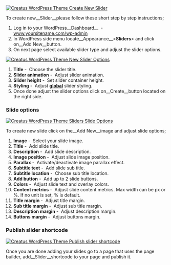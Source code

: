 <div class="thz-lightbox-gallery" markdown="1">


<div class="thz-doc-image max">
<a class="thz-lightbox mfp-image" href="../../docs-media/create-new-slider.jpg" data-mfp-title="Creatus WordPress Theme Create New Slider" data-modal-size="large">
	<img src="../../docs-media/create-new-slider.jpg" alt="Creatus WordPress Theme Create New Slider" />
</a>
</div>

To create new__Slider__please follow these short step by step instructions;

1. Log in to your WordPress__Dashboard__&nbsp; - &nbsp; www.yoursitename.com/wp-admin
2. In WordPress side menu locate__Appearance__>__Sliders__>  and click on__Add New__button.
3. On next page select available slider type and adjust the slider options.


<div class="thz-doc-image max">
<a class="thz-lightbox mfp-image" href="../../docs-media/create-new-slider2.jpg" data-mfp-title="Creatus WordPress Theme New Slider Options" data-modal-size="large">
	<img src="../../docs-media/create-new-slider2.jpg" alt="Creatus WordPress Theme New Slider Options" />
</a>
</div>

1. __Title__&nbsp;-&nbsp; Choose the slider title.
1. __Slider animation__&nbsp;-&nbsp; Adjust slider animation. 
1. __Slider height__&nbsp;-&nbsp; Set slider container height.
1. __Styling__&nbsp;-&nbsp; Adjust <a class="thz-lightbox mfp-image" href="../../docs-media/global-slider-styling.gif" data-mfp-title="Creatus WordPress Theme Sliders Global Styling" data-modal-size="large">__global__</a> slider styling.
1. Once done adjust the slider options click on__Create__button located on the right side. 


### Slide options

<div class="thz-doc-image max">
<a class="thz-lightbox mfp-image" href="../../docs-media/sliders-slide-options.jpg" data-mfp-title="Creatus WordPress Theme Sliders Slide Options" data-modal-size="large">
	<img src="../../docs-media/sliders-slide-options.jpg" alt="Creatus WordPress Theme Sliders Slide Options" />
</a>
</div>


<div id="search" markdown="1">

To create new slide click on the__Add New__image and adjust slide options;

1. __Image__&nbsp;-&nbsp; Select your slide image.
1. __Title__&nbsp;-&nbsp; Add slide title.
1. __Description__&nbsp;-&nbsp; Add slide description.
1. __Image position__&nbsp;-&nbsp; Adjust slide image position.
1. __Parallax__&nbsp;-&nbsp; Activate/deactivate image parallax effect.
1. __Subtitle text__&nbsp;-&nbsp; Add slide sub title.
1. __Subtitle location__&nbsp;-&nbsp; Choose sub title location.
1. __Add button__&nbsp;-&nbsp; Add up to 2 slide buttons.
1. __Colors__&nbsp;-&nbsp; Adjust slide text and overlay colors.
1. __Content metrics__&nbsp;-&nbsp; Adjust slide content metrics. Max width can be px or %. If no unit is set, % is default.
1. __Title margin__&nbsp;-&nbsp; Adjust title margin.
1. __Sub title margin__&nbsp;-&nbsp; Adjust sub title margin.
1. __Description margin__&nbsp;-&nbsp; Adjust description margin.
1. __Buttons margin__&nbsp;-&nbsp; Adjust buttons margin.

</div>


### Publish slider shortcode
<div class="thz-doc-image max">
<a class="thz-lightbox mfp-image" href="../../docs-media/publish-slider-shortcode2.gif" data-mfp-title="Creatus WordPress Theme Publish slider shortcode" data-modal-size="large">
	<img src="../../docs-media/publish-slider-shortcode2.gif" alt="Creatus WordPress Theme Publish slider shortcode" />
</a>
</div>

Once you are done adding your slides go to a page that uses the page builder, add__Slider__shortcode to your page and publish it. 

</div>
